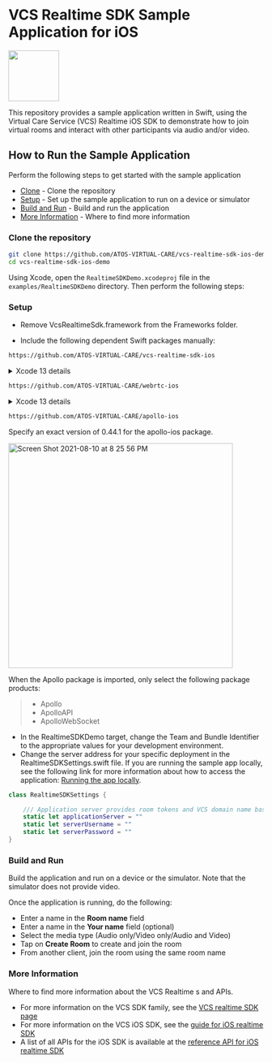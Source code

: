 # VCS Realtime SDK Sample Application for iOS

<img src="https://user-images.githubusercontent.com/5943844/122239625-169d8800-ce8f-11eb-903c-75c5add95f93.jpeg" width="100" />

This repository provides a sample application written in Swift, using the Virtual Care Service (VCS) Realtime iOS SDK to demonstrate how to join virtual rooms and interact with other participants via audio and/or video. 

## How to Run the Sample Application

Perform the following steps to get started with the sample application

- [Clone](#clone-the-repository) - Clone the repository
- [Setup](#setup) - Set up the sample application to run on a device or simulator
- [Build and Run](#build-and-run) - Build and run the application
- [More Information](#more-information) - Where to find more information

### Clone the repository

```sh
git clone https://github.com/ATOS-VIRTUAL-CARE/vcs-realtime-sdk-ios-demo.git
cd vcs-realtime-sdk-ios-demo
```

Using Xcode, open the ```RealtimeSDKDemo.xcodeproj``` file in the ```examples/RealtimeSDKDemo``` directory. Then perform the following steps:

### Setup

- Remove VcsRealtimeSdk.framework from the Frameworks folder.

- Include the following dependent Swift packages manually:

```html
https://github.com/ATOS-VIRTUAL-CARE/vcs-realtime-sdk-ios
```
<details>
    <summary>Xcode 13 details</summary>
    
    For Xcode 13, be aware of the following:
    
    - When copying the vcs-realtime-sdk-ios package URL above, make sure there are no trailing spaces, then press enter to search for the package.
    
    - Once Xcode finds the package, select Up to Next Major Version for the Dependency Rule to get the latest version of the VCS SDK.
</details>

```html
https://github.com/ATOS-VIRTUAL-CARE/webrtc-ios
```

<details>
    <summary>Xcode 13 details</summary>
    
    For Xcode 13, be aware of the following:
    
    - When copying the webrtc-ios package URL above, make sure there are no trailing spaces, then press enter to search for the package.
    
    - Once Xcode finds the package, select Exact Version for the Dependency Rule and select version 90.0.1.
</details>

```html
https://github.com/ATOS-VIRTUAL-CARE/apollo-ios
```
Specify an exact version of 0.44.1 for the apollo-ios package.

<img width="443" alt="Screen Shot 2021-08-10 at 8 25 56 PM" src="https://user-images.githubusercontent.com/5943844/128951596-3d54da7e-4e72-4d36-9246-5c8c23bfe15a.png">

When the Apollo package is imported, only select the following package products:

> * Apollo
> * ApolloAPI
> * ApolloWebSocket

- In the RealtimeSDKDemo target, change the Team and Bundle Identifier to the appropriate values for your development environment.
- Change the server address for your specific deployment in the RealtimeSDKSettings.swift file. If you are running the sample app locally, see the following link for more information about how to access the application: [Running the app locally](https://github.com/ATOS-VIRTUAL-CARE/vcs-realtime-sdk-web-demo/blob/9b1867c36e169db25e85454829fd03aed0391c33/README.md#running-the-app-locally).
```swift
class RealtimeSDKSettings {

    /// Application server provides room tokens and VCS domain name based on "Room name"  &  API key
    static let applicationServer = ""
    static let serverUsername = ""
    static let serverPassword = ""
}
```

### Build and Run

Build the application and run on a device or the simulator. Note that the simulator does not provide video.

Once the application is running, do the following:

- Enter a name in the **Room name** field
- Enter a name in the **Your name** field (optional)
- Select the media type (Audio only/Video only/Audio and Video)
- Tap on **Create Room** to create and join the room
- From another client, join the room using the same room name

### More Information

Where to find more information about the VCS Realtime 
s and APIs.

* For more information on the VCS SDK family, see the [VCS realtime SDK page](https://sdk.virtualcareservices.net/)
* For more information on the VCS iOS SDK, see the [guide for iOS realtime SDK](https://sdk.virtualcareservices.net/sdks/ios)
* A list of all APIs for the iOS SDK is available at the [reference API for iOS realtime SDK](https://sdk.virtualcareservices.net/reference/ios)
